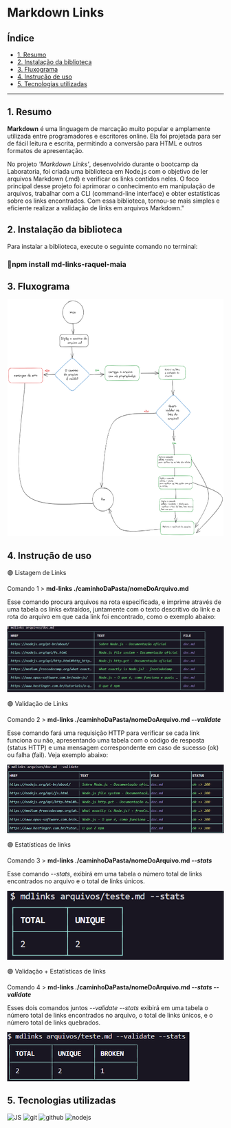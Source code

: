 # Markdown Links

## Índice

* [1. Resumo](#1-prefácio)
* [2. Instalação da biblioteca ](#2-instalação-do-biblioteca)
* [3. Fluxograma](#3-fluxograma)
* [4. Instrução de uso](#4-instrução-de-uso)
* [5. Tecnologias utilizadas](#5-tecnologias-utilizadas)


***

## 1. Resumo
**Markdown** é uma linguagem de marcação muito popular e amplamente utilizada entre programadores e escritores online. Ela foi projetada para ser de fácil leitura e escrita, permitindo a conversão para HTML e outros formatos de apresentação.

No projeto *'Markdown Links'*, desenvolvido durante o bootcamp da Laboratoria, foi criada uma biblioteca em Node.js com o objetivo de ler arquivos Markdown (.md) e verificar os links contidos neles. O foco principal desse projeto foi aprimorar o conhecimento em manipulação de arquivos, trabalhar com a CLI (command-line interface) e obter estatísticas sobre os links encontrados. Com essa biblioteca, tornou-se mais simples e eficiente realizar a validação de links em arquivos Markdown."
## 2.  Instalação da biblioteca
Para instalar a biblioteca, execute o seguinte comando no terminal:
### 🔹npm install md-links-raquel-maia
## 3.  Fluxograma
<img src= ".\fluxo-f.png" width ="950px" height ="550px"/> 

## 4. Instrução de uso 

🟣 Listagem de Links 

Comando 1 > **md-links ./caminhoDaPasta/nomeDoArquivo.md** 

Esse comando procura arquivos na rota especificada, e imprime através de uma tabela os links extraídos, juntamente com o texto descritivo do link e a rota do arquivo em que cada link foi encontrado, como o exemplo abaixo:

<img src= ".\comando1.png" /> 

🟣 Validação de Links 

Comando 2 > **md-links ./caminhoDaPasta/nomeDoArquivo.md _--validate_** 

Esse comando fará uma requisição HTTP para verificar se cada link funciona ou não, apresentando uma tabela com o código de resposta (status HTTP) e uma mensagem correspondente em caso de sucesso (ok) ou falha (fail). Veja exemplo abaixo:

<img src= ".\comando2.png" /> 

🟣 Estatísticas de links 

Comando 3 > **md-links ./caminhoDaPasta/nomeDoArquivo.md _--stats_** 

Esse comando _--stats_, exibirá em uma tabela o número total de links encontrados no arquivo e o total de links únicos.

<img src= ".\comando4.png" />

🟣 Validação + Estatísticas de links 

Comando 4 > **md-links ./caminhoDaPasta/nomeDoArquivo.md _--stats --validate_**

Esses dois comandos juntos  _--validate --stats_ exibirá em uma tabela o número total de links encontrados no arquivo, o total de links únicos, e o número total de links quebrados. 

<img src= ".\comando3.png" /> 

## 5. Tecnologias utilizadas
 <img alt="JS" height="50" src="https://cdn2.iconfinder.com/data/icons/designer-skills/128/code-programming-javascript-software-develop-command-language-256.png"> <img alt="git" height="40" src="https://cdn3.iconfinder.com/data/icons/social-media-2169/24/social_media_social_media_logo_git-256.png"/> <img alt="github" height="45" src="https://cdn1.iconfinder.com/data/icons/unicons-line-vol-3/24/github-256.png"/> <img alt="nodejs" height="45" src="https://cdn.icon-icons.com/icons2/2415/PNG/512/nodejs_plain_logo_icon_146409.png"/> 